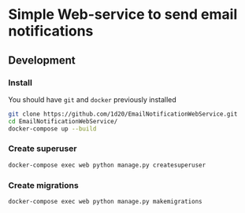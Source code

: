 # Simple Web-service to send email notifications

## Development

### Install

You should have `git` and `docker` previously installed

```sh
git clone https://github.com/1d20/EmailNotificationWebService.git
cd EmailNotificationWebService/
docker-compose up --build
```

### Create superuser

```sh
docker-compose exec web python manage.py createsuperuser
```

### Create migrations

```sh
docker-compose exec web python manage.py makemigrations
```
